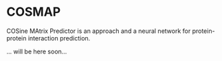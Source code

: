 # COSMAP
COSine MAtrix Predictor is an approach and a neural network for protein-protein interaction prediction. 


... will be here soon...
